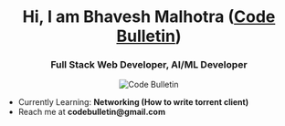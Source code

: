 <h1 align='center'>
    Hi, I am Bhavesh Malhotra (<a href='https://www.youtube.com/channel/UCNI7fjmuGlgOPKqTqvUUjBQ'>Code Bulletin</a>)
</h1>

<h3 align='center'>Full Stack Web Developer, AI/ML Developer</h3>

<p align="center">
    <img src="https://komarev.com/ghpvc/?username=CodeBulletin&label=Profile%20views&color=0e75b6&style=flat" alt="Code Bulletin" />
</p>

<ul>
    <li> 
        Currently Learning: 
        <b>Networking (How to write torrent client)</b>
    </li>
    <li>
        Reach me at
        <b>codebulletin@gmail.com</b>
    </li>
</ul>
